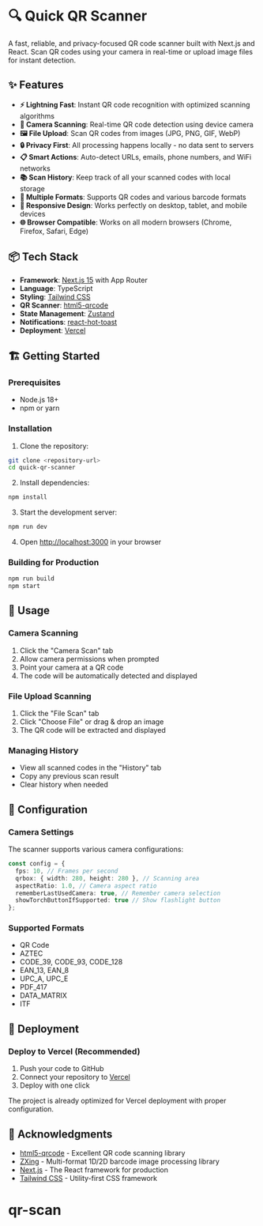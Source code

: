 # 🔍 Quick QR Scanner

A fast, reliable, and privacy-focused QR code scanner built with Next.js and React. Scan QR codes using your camera in real-time or upload image files for instant detection.

## ✨ Features

- **⚡ Lightning Fast**: Instant QR code recognition with optimized scanning algorithms
- **📱 Camera Scanning**: Real-time QR code detection using device camera
- **🖼️ File Upload**: Scan QR codes from images (JPG, PNG, GIF, WebP)
- **🔒 Privacy First**: All processing happens locally - no data sent to servers
- **📋 Smart Actions**: Auto-detect URLs, emails, phone numbers, and WiFi networks
- **📚 Scan History**: Keep track of all your scanned codes with local storage
- **🎯 Multiple Formats**: Supports QR codes and various barcode formats
- **📱 Responsive Design**: Works perfectly on desktop, tablet, and mobile devices
- **🌐 Browser Compatible**: Works on all modern browsers (Chrome, Firefox, Safari, Edge)

## 📦 Tech Stack

- **Framework**: [Next.js 15](https://nextjs.org/) with App Router
- **Language**: TypeScript
- **Styling**: [Tailwind CSS](https://tailwindcss.com/)
- **QR Scanner**: [html5-qrcode](https://github.com/mebjas/html5-qrcode)
- **State Management**: [Zustand](https://github.com/pmndrs/zustand)
- **Notifications**: [react-hot-toast](https://github.com/timolins/react-hot-toast)
- **Deployment**: [Vercel](https://vercel.com/)

## 🏗️ Getting Started

### Prerequisites

- Node.js 18+ 
- npm or yarn

### Installation

1. Clone the repository:
```bash
git clone <repository-url>
cd quick-qr-scanner
```

2. Install dependencies:
```bash
npm install
```

3. Start the development server:
```bash
npm run dev
```

4. Open [http://localhost:3000](http://localhost:3000) in your browser

### Building for Production

```bash
npm run build
npm start
```

## 📱 Usage

### Camera Scanning
1. Click the "Camera Scan" tab
2. Allow camera permissions when prompted
3. Point your camera at a QR code
4. The code will be automatically detected and displayed

### File Upload Scanning
1. Click the "File Scan" tab
2. Click "Choose File" or drag & drop an image
3. The QR code will be extracted and displayed

### Managing History
- View all scanned codes in the "History" tab
- Copy any previous scan result
- Clear history when needed

## 🔧 Configuration

### Camera Settings
The scanner supports various camera configurations:

```typescript
const config = {
  fps: 10, // Frames per second
  qrbox: { width: 280, height: 280 }, // Scanning area
  aspectRatio: 1.0, // Camera aspect ratio
  rememberLastUsedCamera: true, // Remember camera selection
  showTorchButtonIfSupported: true // Show flashlight button
};
```

### Supported Formats
- QR Code
- AZTEC
- CODE_39, CODE_93, CODE_128
- EAN_13, EAN_8
- UPC_A, UPC_E
- PDF_417
- DATA_MATRIX
- ITF

## 🚀 Deployment

### Deploy to Vercel (Recommended)

1. Push your code to GitHub
2. Connect your repository to [Vercel](https://vercel.com/)
3. Deploy with one click

The project is already optimized for Vercel deployment with proper configuration.

## 🙏 Acknowledgments

- [html5-qrcode](https://github.com/mebjas/html5-qrcode) - Excellent QR code scanning library
- [ZXing](https://github.com/zxing/zxing) - Multi-format 1D/2D barcode image processing library
- [Next.js](https://nextjs.org/) - The React framework for production
- [Tailwind CSS](https://tailwindcss.com/) - Utility-first CSS framework
# qr-scan
